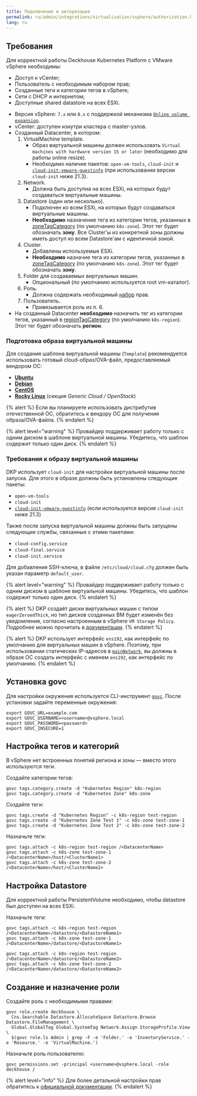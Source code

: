 ```yaml
---
title: Подключение и авторизация
permalink: ru/admin/integrations/virtualization/vsphere/authorization.html
lang: ru
---
```


## Требования

Для корректной работы Deckhouse Kubernetes Platform с VMware vSphere необходимы:

- Доступ к vCenter;
- Пользователь с необходимым набором прав;
- Созданные теги и категории тегов в vSphere;
- Сети с DHCP и интернетом;
- Доступные shared datastore на всех ESXi.

* Версия vSphere: `7.x` или `8.x` с поддержкой механизма [`Online volume expansion`](https://github.com/kubernetes-sigs/vsphere-csi-driver/blob/v2.3.0/docs/book/features/volume_expansion.md#vsphere-csi-driver---volume-expansion).
* vCenter: доступен изнутри кластера с master-узлов.
* Созданный Datacenter, в котором:
  1. VirtualMachine template.
     * Образ виртуальной машины должен использовать `Virtual machines with hardware version 15 or later` (необходимо для работы online resize).
     * Необходимо наличие пакетов: `open-vm-tools`, `cloud-init` и [`cloud-init-vmware-guestinfo`](https://github.com/vmware-archive/cloud-init-vmware-guestinfo#installation) (при использовании версии `cloud-init` ниже 21.3).
  2. Network.
     * Должна быть доступна на всех ESXi, на которых будут создаваться виртуальные машины.
  3. Datastore (один или несколько).
     * Подключен ко всем ESXi, на которых будут создаваться виртуальные машины.
     * **Необходимо** назначение тега из категории тегов, указанных в [zoneTagCategory](#parameters-zonetagcategory) (по умолчанию `k8s-zone`). Этот тег будет обозначать **зону**. Все Cluster'ы из конкретной зоны должны иметь доступ ко всем Datastore'ам с идентичной зоной.
  4. Cluster.
     * Добавлены используемые ESXi.
     * **Необходимо** назначие тега из категории тегов, указанных в [zoneTagCategory](#parameters-zonetagcategory) (по умолчанию `k8s-zone`). Этот тег будет обозначать **зону**.
  5. Folder для создаваемых виртуальных машин.
     * Опциональный (по умолчанию используется root vm-каталог).
  6. Роль.
     * Должна содержать необходимый [набор](#список-необходимых-привилегий) прав.
  7. Пользователь.
     * Привязывается роль из п. 6.
* На созданный Datacenter **необходимо** назначить тег из категории тегов, указанный в [regionTagCategory](#parameters-regiontagcategory) (по умолчанию `k8s-region`). Этот тег будет обозначать **регион**.

### Подготовка образа виртуальной машины

Для создания шаблона виртуальной машины (`Template`) рекомендуется использовать готовый cloud-образ/OVA-файл, предоставляемый вендором ОС:

* [**Ubuntu**](https://cloud-images.ubuntu.com/)
* [**Debian**](https://cloud.debian.org/images/cloud/)
* [**CentOS**](https://cloud.centos.org/)
* [**Rocky Linux**](https://rockylinux.org/alternative-images/) (секция *Generic Cloud / OpenStack*)

{% alert %}
Если вы планируете использовать дистрибутив отечественной ОС, обратитесь к вендору ОС для получения образа/OVA-файла.
{% endalert %}

{% alert level="warning" %}
Провайдер поддерживает работу только с одним диском в шаблоне виртуальной машины. Убедитесь, что шаблон содержит только один диск.
{% endalert %}

### Требования к образу виртуальной машины

DKP использует `cloud-init` для настройки виртуальной машины после запуска. Для этого в образе должны быть установлены следующие пакеты:

* `open-vm-tools`
* `cloud-init`
* [`cloud-init-vmware-guestinfo`](https://github.com/vmware-archive/cloud-init-vmware-guestinfo#installation) (если используется версия `cloud-init` ниже 21.3)

Также после запуска виртуальной машины должны быть запущены следующие службы, связанные с этими пакетами:

* `cloud-config.service`
* `cloud-final.service`
* `cloud-init.service`

Для добавления SSH-ключа, в файле `/etc/cloud/cloud.cfg` должен быть указан параметр `default_user`.

{% alert level="warning" %}
Провайдер поддерживает работу только с одним диском в шаблоне виртуальной машины. Убедитесь, что шаблон содержит только один диск.
{% endalert %}

{% alert %}
DKP создаёт диски виртуальных машин с типом `eagerZeroedThick`, но тип дисков созданных ВМ будет изменён без уведомления, согласно настроенным в vSphere `VM Storage Policy`.
Подробнее можно прочитать в [документации](https://techdocs.broadcom.com/us/en/vmware-cis/vsphere/vsphere/8-0/vsphere-single-host-management-vmware-host-client-8-0/virtual-machine-management-with-the-vsphere-host-client-vSphereSingleHostManagementVMwareHostClient/configuring-virtual-machines-in-the-vsphere-host-client-vSphereSingleHostManagementVMwareHostClient/virtual-disk-configuration-vSphereSingleHostManagementVMwareHostClient/about-virtual-disk-provisioning-policies-vSphereSingleHostManagementVMwareHostClient.html).
{% endalert %}

{% alert %}
DKP использует интерфейс `ens192`, как интерфейс по умолчанию для виртуальных машин в vSphere. Поэтому, при использовании статических IP-адресов в [`mainNetwork`](/modules/cloud-provider-vsphere/cr.html#vsphereinstanceclass-v1-spec-mainnetwork), вы должны в образе ОС создать интерфейс с именем `ens192`, как интерфейс по умолчанию.
{% endalert %}

## Установка govc

Для настройки окружения используется CLI-инструмент [`govc`](https://github.com/vmware/govmomi/tree/main/govc). После установки задайте переменные окружения:

```shell
export GOVC_URL=example.com
export GOVC_USERNAME=<username>@vsphere.local
export GOVC_PASSWORD=<password>
export GOVC_INSECURE=1
```

## Настройка тегов и категорий

В vSphere нет встроенных понятий региона и зоны — вместо этого используются теги.

Создайте категории тегов:

```shell
govc tags.category.create -d "Kubernetes Region" k8s-region
govc tags.category.create -d "Kubernetes Zone" k8s-zone
```

Создайте теги:

```shell
govc tags.create -d "Kubernetes Region" -c k8s-region test-region
govc tags.create -d "Kubernetes Zone Test 1" -c k8s-zone test-zone-1
govc tags.create -d "Kubernetes Zone Test 2" -c k8s-zone test-zone-2
```

Назначьте теги:

```shell
govc tags.attach -c k8s-region test-region /<DatacenterName>
govc tags.attach -c k8s-zone test-zone-1 /<DatacenterName>/host/<ClusterName1>
govc tags.attach -c k8s-zone test-zone-2 /<DatacenterName>/host/<ClusterName2>
```

## Настройка Datastore

Для корректной работы PersistentVolume необходимо, чтобы datastore был доступен на всех ESXi.

Назначьте теги:

```shell
govc tags.attach -c k8s-region test-region /<DatacenterName>/datastore/<DatastoreName1>
govc tags.attach -c k8s-zone test-zone-1 /<DatacenterName>/datastore/<DatastoreName1>

govc tags.attach -c k8s-region test-region /<DatacenterName>/datastore/<DatastoreName2>
govc tags.attach -c k8s-zone test-zone-2 /<DatacenterName>/datastore/<DatastoreName2>
```

## Создание и назначение роли

Создайте роль с необходимыми правами:

```shell
govc role.create deckhouse \
  Cns.Searchable Datastore.AllocateSpace Datastore.Browse Datastore.FileManagement \
  Global.GlobalTag Global.SystemTag Network.Assign StorageProfile.View \
  $(govc role.ls Admin | grep -F -e 'Folder.' -e 'InventoryService.' -e 'Resource.' -e 'VirtualMachine.')
```

Назначьте роль пользователю:

```shell
govc permissions.set -principal <username>@vsphere.local -role deckhouse /
```

{% alert level="info" %}
Для более детальной настройки прав обратитесь к [официальной документации](https://vmware.github.io/govmomi/).
{% endalert %}
